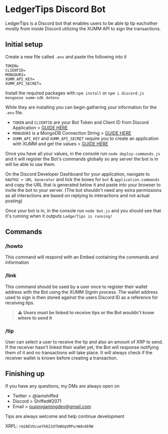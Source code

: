 # LedgerTips Discord Bot
LedgerTips is a Discord bot that enables users to be able tp tip eachother mostly from inside Discord utilizing the XUMM API to sign the transactions.

## Initial setup
Create a new file called `.env` and paste the following into it
```
TOKEN=
CLIENTID=
MONGOURI=
XUMM_API_KEY=
XUMM_API_SECRET=
```
Install the required packages with `npm install` or `npm i discord.js mongoose xumm-sdk dotenv`

While they are installing you can begin gathering your information for the `.env` file.

- `TOKEN` and `CLIENTID` are your Bot Token and Client ID from Discord Application > [GUIDE HERE](https://discordjs.guide/preparations/setting-up-a-bot-application.html#creating-your-bot)
- `MONGOURI` is a MongoDB Connection String > [GUIDE HERE](https://www.mongodb.com/docs/guides/atlas/connection-string/)
- `XUMM_API_KEY` and `XUMM_API_SECRET` require you to create an application with XUMM and get the values > [GUIDE HERE](https://xumm.readme.io/docs/register-your-app)

Once you have all your values, in the console run `node deploy-commands.js` and it will register the Bot's commands globally so any server the bot is in will be able to use them.


On the Discord Developer Dashboard for your application, navigate to `OAUTH2 > URL Generator` and tick the boxes for `bot` & `application.commands` and copy the URL that is generated below it and paste into your browser to invite the bot to your server. (The bot shouldn't need any extra permissions as all interactions are based on replying to interactions and not actual posting)

Once your bot is in, in the console run `node bot.js` and you should see that it's running when it outputs `LedgerTips is running!`

## Commands

### /howto
This command will respond with an Embed containing the commands and information

### /link
This command should be used by a user once to register their wallet address with the Bot using the XUMM SignIn process. The wallet address used to sign is then stored against the users Discord ID as a reference for receiving tips.
> ⚠️ **Users must be linked to receive tips or the Bot wouldn't know where to send it**

### /tip
User can select a user to receive the tip and also an amount of XRP to send. If the receiver hasn't linked their wallet yet, the Bot will response notifying them of it and no transactions will take place. It will always check if the receiver wallet is known before creating a transaction.

## Finishing up
If you have any questions, my DMs are always open on

- Twitter > @iamshiffed
- Discord > Shiffed#2071
- Email > puppygamingdev@gmail.com

Tips are always welcome and help continue development

XRPL: `rm2AEVUcxeYh6ZJUTkWUqVRPurWdn4E9W`
